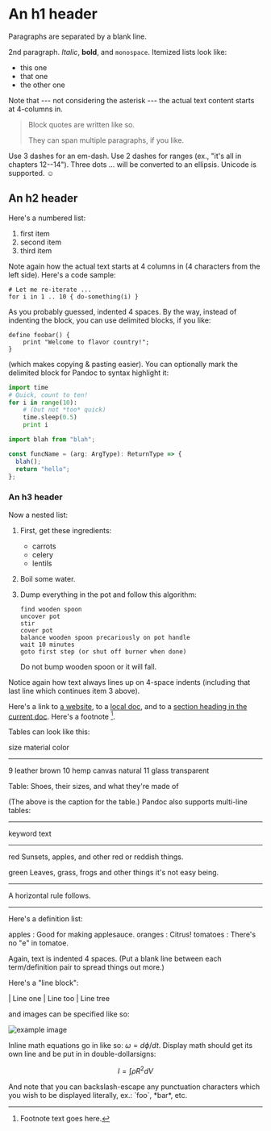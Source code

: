# An h1 header

Paragraphs are separated by a blank line.

2nd paragraph. _Italic_, **bold**, and `monospace`. Itemized lists look like:

- this one
- that one
- the other one

Note that --- not considering the asterisk --- the actual text content starts at
4-columns in.

> Block quotes are written like so.
>
> They can span multiple paragraphs, if you like.

Use 3 dashes for an em-dash. Use 2 dashes for ranges (ex., "it's all in chapters
12--14"). Three dots ... will be converted to an ellipsis. Unicode is supported.
☺

## An h2 header

Here's a numbered list:

1.  first item
2.  second item
3.  third item

Note again how the actual text starts at 4 columns in (4 characters from the
left side). Here's a code sample:

    # Let me re-iterate ...
    for i in 1 .. 10 { do-something(i) }

As you probably guessed, indented 4 spaces. By the way, instead of indenting the
block, you can use delimited blocks, if you like:

```
define foobar() {
    print "Welcome to flavor country!";
}
```

(which makes copying & pasting easier). You can optionally mark the delimited
block for Pandoc to syntax highlight it:

```python
import time
# Quick, count to ten!
for i in range(10):
    # (but not *too* quick)
    time.sleep(0.5)
    print i
```

```ts
import blah from "blah";

const funcName = (arg: ArgType): ReturnType => {
  blah();
  return "hello";
};
```

### An h3 header

Now a nested list:

1.  First, get these ingredients:

    - carrots
    - celery
    - lentils

2.  Boil some water.

3.  Dump everything in the pot and follow this algorithm:

        find wooden spoon
        uncover pot
        stir
        cover pot
        balance wooden spoon precariously on pot handle
        wait 10 minutes
        goto first step (or shut off burner when done)

    Do not bump wooden spoon or it will fall.

Notice again how text always lines up on 4-space indents (including that last
line which continues item 3 above).

Here's a link to [a website](http://foo.bar), to a [local doc](local-doc.html),
and to a [section heading in the current doc](#an-h2-header). Here's a footnote
[^1].

[^1]: Footnote text goes here.

Tables can look like this:

size material color

---

9 leather brown 10 hemp canvas natural 11 glass transparent

Table: Shoes, their sizes, and what they're made of

(The above is the caption for the table.) Pandoc also supports multi-line
tables:

---

keyword text

---

red Sunsets, apples, and other red or reddish things.

green Leaves, grass, frogs and other things it's not easy being.

---

A horizontal rule follows.

---

Here's a definition list:

apples : Good for making applesauce. oranges : Citrus! tomatoes : There's no "e"
in tomatoe.

Again, text is indented 4 spaces. (Put a blank line between each term/definition
pair to spread things out more.)

Here's a "line block":

| Line one | Line too | Line tree

and images can be specified like so:

![example image](example-image.jpg "An exemplary image")

Inline math equations go in like so: $\omega = d\phi / dt$. Display math should
get its own line and be put in in double-dollarsigns:

$$I = \int \rho R^{2} dV$$

And note that you can backslash-escape any punctuation characters which you wish
to be displayed literally, ex.: \`foo\`, \*bar\*, etc.
